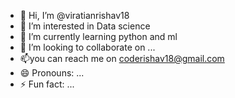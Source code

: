 - 👋 Hi, I’m @viratianrishav18
- 👀 I’m interested in Data science 
- 🌱 I’m currently learning python and ml
- 💞️ I’m looking to collaborate on ...
- 📫you can reach me  on coderishav18@gmail.com
- 😄 Pronouns: ...
- ⚡ Fun fact: ...

<!---
viratianrishav18/viratianrishav18 is a ✨ special ✨ repository because its `README.md` (this file) appears on your GitHub profile.
You can click the Preview link to take a look at your changes.
--->

